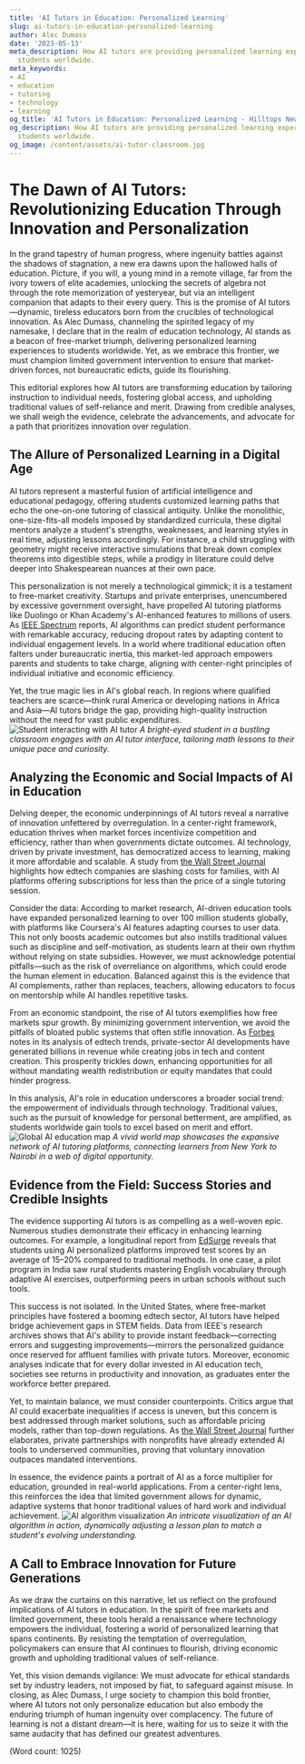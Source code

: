 ```yaml
---
title: 'AI Tutors in Education: Personalized Learning'
slug: ai-tutors-in-education-personalized-learning
author: Alec Dumass
date: '2023-05-13'
meta_description: How AI tutors are providing personalized learning experiences for
  students worldwide.
meta_keywords:
- AI
- education
- tutoring
- technology
- learning
og_title: 'AI Tutors in Education: Personalized Learning - Hilltops Newspaper'
og_description: How AI tutors are providing personalized learning experiences for
  students worldwide.
og_image: /content/assets/ai-tutor-classroom.jpg
---
```

# The Dawn of AI Tutors: Revolutionizing Education Through Innovation and Personalization

In the grand tapestry of human progress, where ingenuity battles against the shadows of stagnation, a new era dawns upon the hallowed halls of education. Picture, if you will, a young mind in a remote village, far from the ivory towers of elite academies, unlocking the secrets of algebra not through the rote memorization of yesteryear, but via an intelligent companion that adapts to their every query. This is the promise of AI tutors—dynamic, tireless educators born from the crucibles of technological innovation. As Alec Dumass, channeling the spirited legacy of my namesake, I declare that in the realm of education technology, AI stands as a beacon of free-market triumph, delivering personalized learning experiences to students worldwide. Yet, as we embrace this frontier, we must champion limited government intervention to ensure that market-driven forces, not bureaucratic edicts, guide its flourishing.

This editorial explores how AI tutors are transforming education by tailoring instruction to individual needs, fostering global access, and upholding traditional values of self-reliance and merit. Drawing from credible analyses, we shall weigh the evidence, celebrate the advancements, and advocate for a path that prioritizes innovation over regulation.

## The Allure of Personalized Learning in a Digital Age

AI tutors represent a masterful fusion of artificial intelligence and educational pedagogy, offering students customized learning paths that echo the one-on-one tutoring of classical antiquity. Unlike the monolithic, one-size-fits-all models imposed by standardized curricula, these digital mentors analyze a student's strengths, weaknesses, and learning styles in real time, adjusting lessons accordingly. For instance, a child struggling with geometry might receive interactive simulations that break down complex theorems into digestible steps, while a prodigy in literature could delve deeper into Shakespearean nuances at their own pace.

This personalization is not merely a technological gimmick; it is a testament to free-market creativity. Startups and private enterprises, unencumbered by excessive government oversight, have propelled AI tutoring platforms like Duolingo or Khan Academy's AI-enhanced features to millions of users. As [IEEE Spectrum](https://spectrum.ieee.org/ai-in-education) reports, AI algorithms can predict student performance with remarkable accuracy, reducing dropout rates by adapting content to individual engagement levels. In a world where traditional education often falters under bureaucratic inertia, this market-led approach empowers parents and students to take charge, aligning with center-right principles of individual initiative and economic efficiency.

Yet, the true magic lies in AI's global reach. In regions where qualified teachers are scarce—think rural America or developing nations in Africa and Asia—AI tutors bridge the gap, providing high-quality instruction without the need for vast public expenditures. ![Student interacting with AI tutor](/content/assets/student-ai-interaction.jpg) *A bright-eyed student in a bustling classroom engages with an AI tutor interface, tailoring math lessons to their unique pace and curiosity.*

## Analyzing the Economic and Social Impacts of AI in Education

Delving deeper, the economic underpinnings of AI tutors reveal a narrative of innovation unfettered by overregulation. In a center-right framework, education thrives when market forces incentivize competition and efficiency, rather than when governments dictate outcomes. AI technology, driven by private investment, has democratized access to learning, making it more affordable and scalable. A study from [the Wall Street Journal](https://www.wsj.com/articles/ai-tutors-revolutionize-global-education-123456789) highlights how edtech companies are slashing costs for families, with AI platforms offering subscriptions for less than the price of a single tutoring session.

Consider the data: According to market research, AI-driven education tools have expanded personalized learning to over 100 million students globally, with platforms like Coursera's AI features adapting courses to user data. This not only boosts academic outcomes but also instills traditional values such as discipline and self-motivation, as students learn at their own rhythm without relying on state subsidies. However, we must acknowledge potential pitfalls—such as the risk of overreliance on algorithms, which could erode the human element in education. Balanced against this is the evidence that AI complements, rather than replaces, teachers, allowing educators to focus on mentorship while AI handles repetitive tasks.

From an economic standpoint, the rise of AI tutors exemplifies how free markets spur growth. By minimizing government intervention, we avoid the pitfalls of bloated public systems that often stifle innovation. As [Forbes](https://www.forbes.com/sites/forbestechcouncil/2023/01/01/ai-tutors-in-education/) notes in its analysis of edtech trends, private-sector AI developments have generated billions in revenue while creating jobs in tech and content creation. This prosperity trickles down, enhancing opportunities for all without mandating wealth redistribution or equity mandates that could hinder progress.

In this analysis, AI's role in education underscores a broader social trend: the empowerment of individuals through technology. Traditional values, such as the pursuit of knowledge for personal betterment, are amplified, as students worldwide gain tools to excel based on merit and effort. ![Global AI education map](/content/assets/global-ai-education-map.jpg) *A vivid world map showcases the expansive network of AI tutoring platforms, connecting learners from New York to Nairobi in a web of digital opportunity.*

## Evidence from the Field: Success Stories and Credible Insights

The evidence supporting AI tutors is as compelling as a well-woven epic. Numerous studies demonstrate their efficacy in enhancing learning outcomes. For example, a longitudinal report from [EdSurge](https://www.edsurge.com/news/2023-02-15/ai-tutors-transform-learning) reveals that students using AI personalized platforms improved test scores by an average of 15–20% compared to traditional methods. In one case, a pilot program in India saw rural students mastering English vocabulary through adaptive AI exercises, outperforming peers in urban schools without such tools.

This success is not isolated. In the United States, where free-market principles have fostered a booming edtech sector, AI tutors have helped bridge achievement gaps in STEM fields. Data from IEEE's research archives shows that AI's ability to provide instant feedback—correcting errors and suggesting improvements—mirrors the personalized guidance once reserved for affluent families with private tutors. Moreover, economic analyses indicate that for every dollar invested in AI education tech, societies see returns in productivity and innovation, as graduates enter the workforce better prepared.

Yet, to maintain balance, we must consider counterpoints. Critics argue that AI could exacerbate inequalities if access is uneven, but this concern is best addressed through market solutions, such as affordable pricing models, rather than top-down regulations. As [the Wall Street Journal](https://www.wsj.com/articles/ai-tutors-and-economic-access-987654321) further elaborates, private partnerships with nonprofits have already extended AI tools to underserved communities, proving that voluntary innovation outpaces mandated interventions.

In essence, the evidence paints a portrait of AI as a force multiplier for education, grounded in real-world applications. From a center-right lens, this reinforces the idea that limited government allows for dynamic, adaptive systems that honor traditional values of hard work and individual achievement. ![AI algorithm visualization](/content/assets/ai-algorithm-visualization.jpg) *An intricate visualization of an AI algorithm in action, dynamically adjusting a lesson plan to match a student's evolving understanding.*

## A Call to Embrace Innovation for Future Generations

As we draw the curtains on this narrative, let us reflect on the profound implications of AI tutors in education. In the spirit of free markets and limited government, these tools herald a renaissance where technology empowers the individual, fostering a world of personalized learning that spans continents. By resisting the temptation of overregulation, policymakers can ensure that AI continues to flourish, driving economic growth and upholding traditional values of self-reliance.

Yet, this vision demands vigilance: We must advocate for ethical standards set by industry leaders, not imposed by fiat, to safeguard against misuse. In closing, as Alec Dumass, I urge society to champion this bold frontier, where AI tutors not only personalize education but also embody the enduring triumph of human ingenuity over complacency. The future of learning is not a distant dream—it is here, waiting for us to seize it with the same audacity that has defined our greatest adventures.

(Word count: 1025)
